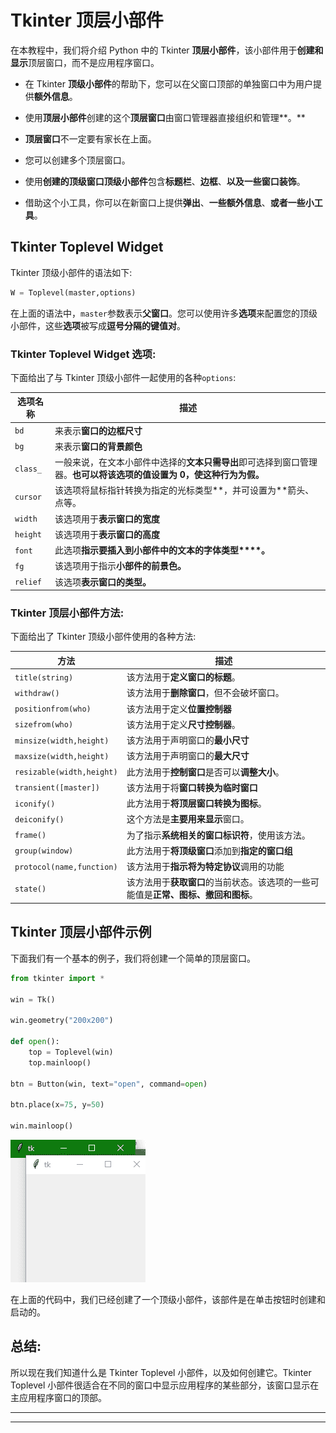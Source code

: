 # Tkinter 顶层小部件

在本教程中，我们将介绍 Python 中的 Tkinter **顶层小部件**，该小部件用于**创建和显示**顶层窗口，而不是应用程序窗口。

*   在 Tkinter **顶级小部件**的帮助下，您可以在父窗口顶部的单独窗口中为用户提供**额外信息**。

*   使用**顶层小部件**创建的这个**顶层窗口**由窗口管理器直接组织和管理**。**

*   **顶层窗口**不一定要有家长在上面。

*   您可以创建多个顶层窗口。

*   使用**创建的顶级窗口顶级小部件**包含**标题栏**、**边框**、**以及一些窗口装饰**。

*   借助这个小工具，你可以在新窗口上提供**弹出**、**一些额外信息**、**或者一些小工具**。

## Tkinter Toplevel Widget

Tkinter 顶级小部件的语法如下:

```py
W = Toplevel(master,options) 
```

在上面的语法中，`master`参数表示**父窗口**。您可以使用许多**选项**来配置您的顶级小部件，这些**选项**被写成**逗号分隔的键值对**。

### Tkinter Toplevel Widget 选项:

下面给出了与 Tkinter 顶级小部件一起使用的各种`options`:

| **选项名称** | **描述** |
| --- | --- |
| `bd` | 来表示**窗口的边框尺寸** |
| `bg` | 来表示**窗口的背景颜色** |
| `class_` | 一般来说，在文本小部件中选择的**文本只需导出**即可选择到窗口管理器。**也可以将该选项的值设置为 0，使这种行为为假。** |
| `cursor` | 该选项将鼠标指针转换为指定的光标类型**，并可设置为**箭头、点等。 |
| `width` | 该选项用于**表示窗口的宽度** |
| `height` | 该选项用于**表示窗口的高度** |
| `font` | 此选项**指示要插入到小部件中的文本的字体类型****。** |
| `fg` | 该选项用于指示**小部件的前景色。** |
| `relief` | 该选项**表示窗口的类型。** |

### Tkinter 顶层小部件方法:

下面给出了 Tkinter 顶级小部件使用的各种方法:

| **方法** | **描述** |
| --- | --- |
| `title(string)` | 该方法用于**定义窗口的标题**。 |
| `withdraw()` | 该方法用于**删除窗口**，但不会破坏窗口。 |
| `positionfrom(who)` | 该方法用于定义**位置控制器** |
| `sizefrom(who)` | 该方法用于定义**尺寸控制器**。 |
| `minsize(width,height)` | 该方法用于声明窗口的**最小尺寸** |
| `maxsize(width,height)` | 该方法用于声明窗口的**最大尺寸** |
| `resizable(width,height)` | 此方法用于**控制窗口**是否可以**调整大小**。 |
| `transient([master])` | 该方法用于将**窗口转换为临时窗口** |
| `iconify()` | 此方法用于**将顶层窗口转换为图标**。 |
| `deiconify()` | 这个方法是**主要用来显示**窗口。 |
| `frame()` | 为了指示**系统相关的窗口标识符**，使用该方法。 |
| `group(window)` | 此方法用于**将顶级窗口**添加到**指定的窗口组** |
| `protocol(name,function)` | 该方法用于**指示将为特定协议**调用的功能 |
| `state()` | 该方法用于**获取窗口**的当前状态。该选项的一些可能值是**正常、图标、撤回和图标**。 |

## Tkinter 顶层小部件示例

下面我们有一个基本的例子，我们将创建一个简单的顶层窗口。

```py
from tkinter import *  

win = Tk()  

win.geometry("200x200")  

def open():  
    top = Toplevel(win)  
    top.mainloop()  

btn = Button(win, text="open", command=open)  

btn.place(x=75, y=50)  

win.mainloop()
```

![](img/70e9ff4210775fc642be7f91c2c053a9.png)

在上面的代码中，我们已经创建了一个顶级小部件，该部件是在单击按钮时创建和启动的。

## 总结:

所以现在我们知道什么是 Tkinter Toplevel 小部件，以及如何创建它。Tkinter Toplevel 小部件很适合在不同的窗口中显示应用程序的某些部分，该窗口显示在主应用程序窗口的顶部。

* * *

* * *